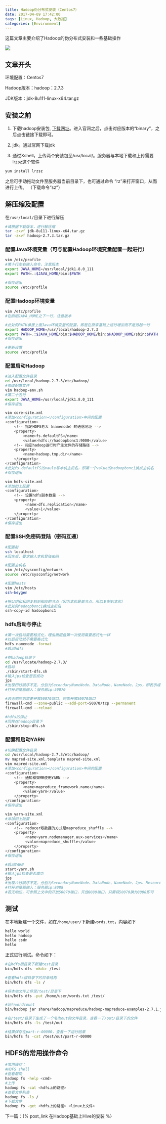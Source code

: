 ```yaml
---
title: Hadoop伪分布式安装（Centos7）
date: 2017-04-09 17:42:00
tags: [Linux, Hadoop, 大数据]
categories: [Environment]
---
```

这篇文章主要介绍了Hadoop的伪分布式安装和一些基础操作

<!-- more -->

![](https://raw.githubusercontent.com/wnma3mz/blog_posts/master/imgs/hadoop/wKiom1SFSNnAeaEUAADD3ZcjTjw828.jpg)

## 文章开头

环境配置：Centos7

Hadoop版本：hadoop：2.7.3

JDK版本：jdk-8u111-linux-x64.tar.gz


## 安装之前

1. 下载hadoop安装包, [下载网址](http://hadoop.apache.org/releases.html)。进入官网之后，点击对应版本的“binary”，之后点击链接下载即可。

2. jdk。通过官网下载jdk

3. 通过Xshell，上传两个安装包至/usr/local/。服务器与本地下载和上传需要lrzsz这个软件

```bash
yum install lrzsz
```

之后可手动拖动文件至服务器当前目录下，也可通过命令
“rz”来打开窗口，从而进行上传。
（下载命令“sz”）

## 解压缩及配置

在`/usr/local/`目录下进行解压
```bash
#请根据下载版本，进行解压缩
tar -zxvf jdk-8u111-linux-x64.tar.gz
tar -zxvf hadoop-2.7.3.tar.gz
```


### 配置Java环境变量（可与配置Hadoop环境变量配置一起进行）


```bash
vim /etc/profile
#第十行左右输入命令，注意版本
export JAVA_HOME=/usr/local/jdk1.8.0_111
export PATH=.:$JAVA_HOME/bin:$PATH

#保存退出
source /etc/profile
```

### 配置Hadoop环境变量

```bash
vim /etc/profile
#在刚刚JAVA_HOME之下一行，注意版本

#此处的PATH承接上面Java环境变量的配置，即是在原来基础上进行增加而不是另起一行
export HADOOP_HOME=/usr/local/hadoop-2.7.3
export PATH=.:$JAVA_HOME/bin:$HADOOP_HOME/bin:$HADOOP_HOME/sbin:$PATH
#保存退出

#更新设置
source /etc/profile
```

### 配置启动Hadoop

```bash
#进入配置文件目录
cd /usr/local/hadoop-2.7.3/etc/hadoop/
#修改配置文件
vim hadoop-env.sh
#第二十五行
export JAVA_HOME=/usr/local/jdk1.8.0_111
#保存退出

vim core-site.xml
#添加<configuration></configuration>中间的配置
<configuration>
    <!-- 指定HDFS老大（namenode）的通信地址 -->
    <property>
	    <name>fs.defaultFS</name>
	    <value>hdfs://hadoopbonc1:9000</value>
    <!-- 指定hadoop运行时产生文件的存储路径 -->
    <property>
        <name>hadoop.tmp.dir</name>
    </property>
</configuration>
#此处fs.defaultFS的vaule写本机主机名，即第一个value的hadoopbonc1换成主机名
#保存退出

vim hdfs-site.xml
#添加如上配置
<configuration>
    <!-- 设置hdfs副本数量 -->
    <property>
         <name>dfs.replication</name>
         <value>1</value>
    </property>
</configuration>
#保存退出
```

### 配置SSH免密码登陆（密码互通）

```bash
#配置前
ssh localhost
#回车后，要求输入本机登陆密码

#配置主机名
vim /etc/sysconfig/network
source /etc/sysconfig/network

#配置hosts
vim /etc/hosts
ssh-keygen

#把公钥和私钥复制到相应的节点（因为本机是单节点，所以复制到本机）
#此处的hadoopbonc1换成主机名
ssh-copy-id hadoopbonc1
```

### hdfs启动与停止


```bash
#第一次启动需要格式化，理由跟磁盘第一次使用需要格式化一样
#以后启动就不需要格式化
hdfs namenode -format
#启动hdfs

#在hadoop目录下
cd /usr/locate/hadoop-2.7.3/
#启动
./sbin/start-dfs.sh
#输入jps检查是否成功
jps
#出现四行顺序不定，分别为SecondaryNameNode、DataNode、NameNode、Jps，即表示成功
#打开浏览器输入：服务器ip:50070

#若无响应则需要开放50070端口，则需开放50070端口
firewall-cmd --zone=public --add-port=50070/tcp --permanent
firewall-cmd --reload

#hdfs的停止
#同样在hadoop目录下
./sbin/stop-dfs.sh

```

### 配置和启动YARN

```bash
#切换配置文件目录
cd /usr/local/hadoop-2.7.3/etc/hadoop/
mv mapred-site.xml.template mapred-site.xml
vim mapred-site.xml
#添加<configuration></configuration>中间的配置
<configuration>
    <!-- 通知框架MR使用YARN -->
    <property>
        <name>mapreduce.framework.name</name>
        <value>yarn</value>
    </property>
</configuration>
#保存退出

vim yarn-site.xml
#添加如上配置
<configuration>
	<!-- reducer取数据的方式是mapreduce_shuffle -->
    <property>
         <name>yarn.nodemanager.aux-services</name>
         <value>mapreduce_shuffle</value>
    </property>
</configuration>
#保存退出

#启动YARN
start-yarn.sh
#输入jps检查是否成功
jps
#出现六行顺序不定，分别为SecondaryNameNode、DataNode、NameNode、Jps、ResourceManager、NodeManager，即表示成功
#打开浏览器输入：服务器ip:8088
#若无响应，可参照上文中的开放50070端口，开放8088端口，只需将50070换为8088即可
```


## 测试


在本地新建一个文件，如在`/home/user/`下新建`words.txt`，内容如下
```bash
hello world
hello hadoop
hello csdn
hello
```

正式进行测试。命令如下：
```bash
#在hdfs根目录下新建test目录
bin/hdfs dfs -mkdir /test

#查看hdfs根目录下的目录结构
bin/hdfs dfs -ls /

#将本地文件上传至/test/目录下
bin/hdfs dfs -put /home/user/words.txt /test/

#运行wordcount
bin/hadoop jar share/hadoop/mapreduce/hadoop-mapreduce-examples-2.7.1.jar wordcount /test/words.txt /test/out

#在/test/目录下生成了一个名为out的文件目录，查看一下/out/目录下的文件
bin/hdfs dfs -ls /test/out

#结果保存在part-r-00000，查看一下运行结果
bin/hdfs fs -cat /test/out/part-r-00000
```


## HDFS的常用操作命令


```bash
#常用操作：
#HDFS shell
#查看帮助
hadoop fs -help <cmd>
#上传
hadoop fs -cat <hdfs上的路径>
#查看文件列表
hadoop fs -ls /
#下载文件
hadoop fs -get <hdfs上的路径> <linux上文件>
```

下一篇：{% post_link 在Hadoop基础上Hive的安装 %}